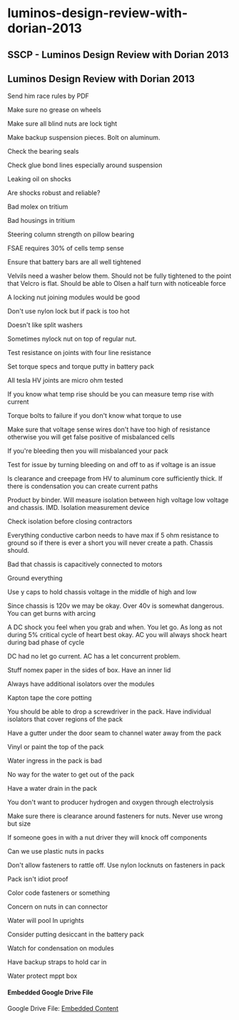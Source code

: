 # luminos-design-review-with-dorian-2013

## SSCP - Luminos Design Review with Dorian 2013

## Luminos Design Review with Dorian 2013

Send him race rules by PDF

Make sure no grease on wheels

Make sure all blind nuts are lock tight&#x20;

Make backup suspension pieces. Bolt on aluminum.&#x20;

Check the bearing seals

Check glue bond lines especially around suspension

Leaking oil on shocks

Are shocks robust and reliable?

Bad molex on tritium

Bad housings in tritium

Steering column strength on pillow bearing&#x20;

FSAE requires 30% of cells temp sense&#x20;

Ensure that battery bars are all well tightened&#x20;

Velvils  need a washer below them. Should not be fully tightened to the point that Velcro is flat. Should be able to Olsen a half turn with noticeable force

A locking nut joining modules would be good

Don't use nylon lock but if pack is too hot

Doesn't like split washers

Sometimes nylock nut on top of regular nut.&#x20;

Test resistance on joints with four line resistance

Set torque specs and torque putty in battery pack

All tesla HV joints are micro ohm tested

If you know what temp rise should be you can measure temp rise with current&#x20;

Torque bolts to failure if you don't know what torque to use

Make sure that voltage sense wires don't have too high of resistance otherwise you will get false positive of misbalanced cells

If you're bleeding then you will misbalanced your pack

Test for issue by turning bleeding on and off to as if voltage is an issue

Is clearance and creepage from HV to aluminum core sufficiently thick. If there is condensation you can create current paths

Product by binder. Will measure isolation between high voltage low voltage and chassis. IMD. Isolation measurement device

Check isolation before closing contractors

Everything conductive carbon needs to have max if 5 ohm resistance to ground so if there is ever a short you will never create a path. Chassis should.&#x20;

Bad that chassis is capacitively connected to motors

Ground everything

Use y caps to hold chassis voltage in the middle of high and low

Since chassis is 120v we may be okay. Over 40v is somewhat dangerous. You can get burns with arcing

A DC shock you feel when you grab and when. You let go. As long as not during 5% critical cycle of heart best okay.  AC you will always shock heart during bad phase of cycle

DC had no let go current. AC has a let concurrent problem.

Stuff nomex paper in the sides of box. Have an inner lid

Always have additional isolators over the modules

Kapton tape the core potting

You should be able to drop a screwdriver in the pack. Have individual isolators that cover regions of the pack

Have a gutter under the door seam to channel water away from the pack

Vinyl or paint the top of the pack&#x20;

Water ingress in the pack is bad

No way for the water to get out of the pack

Have a water drain in the pack

You don't want to producer hydrogen and oxygen through electrolysis&#x20;

Make sure there is clearance around fasteners for nuts. Never use wrong but size

If someone goes in with a nut driver they will knock off components

Can we use plastic nuts in packs

Don't allow fasteners to rattle off. Use nylon locknuts on fasteners in pack

Pack isn't idiot proof

Color code fasteners or something

Concern on nuts in can connector

Water will pool In uprights

Consider putting desiccant in the battery pack

Watch for condensation on modules

Have backup straps to hold car in

Water protect mppt box&#x20;

#### Embedded Google Drive File

Google Drive File: [Embedded Content](https://drive.google.com/embeddedfolderview?id=1TS3FS0cU3sjGO9RmBZ2eXtchziLlif1b#list)

